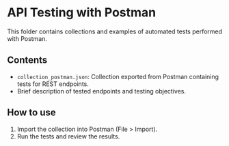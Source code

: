 # API Testing with Postman

This folder contains collections and examples of automated tests performed with Postman.

## Contents

- `collection_postman.json`: Collection exported from Postman containing tests for REST endpoints.  
- Brief description of tested endpoints and testing objectives.

## How to use

1. Import the collection into Postman (File > Import).  
2. Run the tests and review the results.
